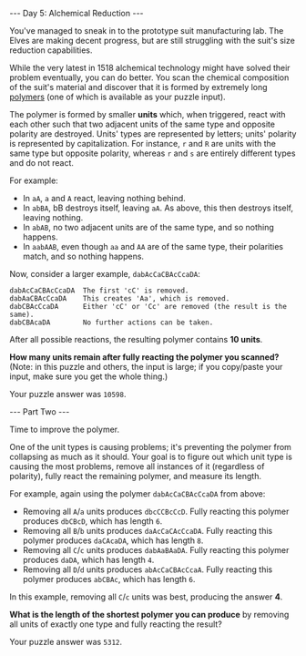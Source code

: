 --- Day 5: Alchemical Reduction ---

You've managed to sneak in to the prototype suit manufacturing lab. The Elves are making decent progress, but are still struggling with the suit's size reduction capabilities.

While the very latest in 1518 alchemical technology might have solved their
problem eventually, you can do better. You scan the chemical composition of the
suit's material and discover that it is formed by extremely long
[polymers](https://en.wikipedia.org/wiki/Polymer) (one of which is available as
your puzzle input).

The polymer is formed by smaller **units** which, when triggered, react with
each other such that two adjacent units of the same type and opposite polarity
are destroyed. Units' types are represented by letters; units' polarity is
represented by capitalization. For instance, `r` and `R` are units with the
same type but opposite polarity, whereas `r` and `s` are entirely different
types and do not react.

For example:

- In `aA`, `a` and `A` react, leaving nothing behind.
- In `abBA`, bB destroys itself, leaving `aA`. As above, this then destroys itself,
  leaving nothing.
- In `abAB`, no two adjacent units are of the same type, and so nothing happens.
- In `aabAAB`, even though `aa` and `AA` are of the same type, their polarities
  match, and so nothing happens.

Now, consider a larger example, `dabAcCaCBAcCcaDA`:

```
dabAcCaCBAcCcaDA  The first 'cC' is removed.
dabAaCBAcCcaDA    This creates 'Aa', which is removed.
dabCBAcCcaDA      Either 'cC' or 'Cc' are removed (the result is the same).
dabCBAcaDA        No further actions can be taken.
```

After all possible reactions, the resulting polymer contains **10 units**.

**How many units remain after fully reacting the polymer you scanned?** (Note:
in this puzzle and others, the input is large; if you copy/paste your input,
make sure you get the whole thing.)

Your puzzle answer was `10598`.

--- Part Two ---

Time to improve the polymer.

One of the unit types is causing problems; it's preventing the polymer from
collapsing as much as it should. Your goal is to figure out which unit type is
causing the most problems, remove all instances of it (regardless of polarity),
fully react the remaining polymer, and measure its length.

For example, again using the polymer `dabAcCaCBAcCcaDA` from above:

- Removing all `A`/`a` units produces `dbcCCBcCcD`. Fully reacting this polymer
  produces `dbCBcD`, which has length `6`.
- Removing all `B`/`b` units produces `daAcCaCAcCcaDA`. Fully reacting this
  polymer produces `daCAcaDA`, which has length `8`.
- Removing all `C`/`c` units produces `dabAaBAaDA`. Fully reacting this polymer
  produces `daDA`, which has length `4`.
- Removing all `D`/`d` units produces `abAcCaCBAcCcaA`. Fully reacting this
  polymer produces `abCBAc`, which has length `6`.

In this example, removing all `C`/`c` units was best, producing the answer
**4**.

**What is the length of the shortest polymer you can produce** by removing all
units of exactly one type and fully reacting the result?

Your puzzle answer was `5312`.
